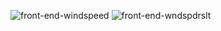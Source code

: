 
![front-end-windspeed](https://github.com/Sreerag-Anchery/Wind_speed_prediction/assets/170335915/9d2dcaa0-6b17-48b0-85ef-283eb60de05c)
![front-end-wndspdrslt](https://github.com/Sreerag-Anchery/Wind_speed_prediction/assets/170335915/218c6bf5-4a84-4fbd-9be4-f7949b8f7a25)
